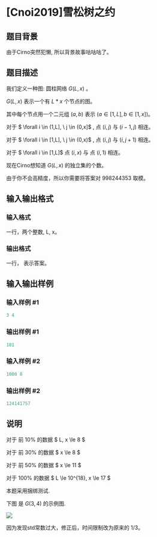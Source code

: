 # [Cnoi2019]雪松树之约

## 题目背景

由于Cirno突然犯懒, 所以背景故事咕咕咕了。

## 题目描述

我们定义一种图: 圆柱网络 $G( L, x )$ 。

$G(L, x)$ 表示一个有 $L * x$ 个节点的图。

其中每个节点用一个二元组 $( a, b )$ 表示 $( a \in [1,L], b \in [1,x] )$。

对于 $ \forall i \in (1,L], \ j \in (0,x]$ , 点 $(i, j)$ 与 $(i - 1, j)$ 相连。

对于 $ \forall i \in [1,L], \ j \in (0,x)$ , 点 $(i, j)$ 与 $(i, j +1)$ 相连。

对于 $ \forall i \in [1,L]$ 点 $(i, x)$ 与 点 $(i, 1)$ 相连。

现在Cirno想知道 $G( L, x )$ 的独立集的个数。

由于你不会高精度，所以你需要将答案对 $998244353$ 取模。

## 输入输出格式

### 输入格式

一行，两个整数, L, x。

### 输出格式

一行， 表示答案。

## 输入输出样例

### 输入样例 #1

```cpp
3 4
```


### 输出样例 #1

```cpp
181
```


### 输入样例 #2

```cpp
1000 8
```


### 输出样例 #2

```cpp
124141757
```


## 说明

对于 前 10% 的数据 $ L, x \le 8 $

对于 前 30% 的数据 $ x \le 8 $

对于 前 50% 的数据 $ x \le 11 $

对于 100% 的数据 $ L \le 10^{18}, x \le 17 $

本题采用捆绑测试.

下图 是 $G( 3, 4 )$ 的示例图.

![](https://cdn.luogu.com.cn/upload/pic/56163.png)

因为发现std常数过大，修正后，时间限制改为原来的 1/3。

